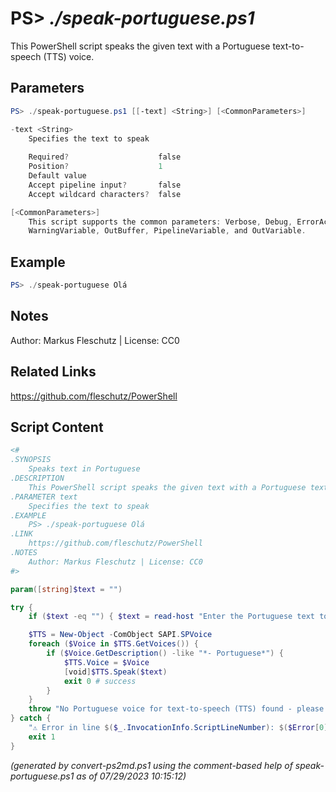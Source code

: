 PS> *./speak-portuguese.ps1*
====================

This PowerShell script speaks the given text with a Portuguese text-to-speech (TTS) voice.

Parameters
----------
```powershell
PS> ./speak-portuguese.ps1 [[-text] <String>] [<CommonParameters>]

-text <String>
    Specifies the text to speak
    
    Required?                    false
    Position?                    1
    Default value                
    Accept pipeline input?       false
    Accept wildcard characters?  false

[<CommonParameters>]
    This script supports the common parameters: Verbose, Debug, ErrorAction, ErrorVariable, WarningAction, 
    WarningVariable, OutBuffer, PipelineVariable, and OutVariable.
```

Example
-------
```powershell
PS> ./speak-portuguese Olá

```

Notes
-----
Author: Markus Fleschutz | License: CC0

Related Links
-------------
https://github.com/fleschutz/PowerShell

Script Content
--------------
```powershell
<#
.SYNOPSIS
	Speaks text in Portuguese 
.DESCRIPTION
	This PowerShell script speaks the given text with a Portuguese text-to-speech (TTS) voice.
.PARAMETER text
	Specifies the text to speak
.EXAMPLE
	PS> ./speak-portuguese Olá
.LINK
	https://github.com/fleschutz/PowerShell
.NOTES
	Author: Markus Fleschutz | License: CC0
#>

param([string]$text = "")

try {
	if ($text -eq "") { $text = read-host "Enter the Portuguese text to speak" }

	$TTS = New-Object -ComObject SAPI.SPVoice
	foreach ($Voice in $TTS.GetVoices()) {
		if ($Voice.GetDescription() -like "*- Portuguese*") { 
			$TTS.Voice = $Voice
			[void]$TTS.Speak($text)
			exit 0 # success
		}
	}
	throw "No Portuguese voice for text-to-speech (TTS) found - please install one"
} catch {
	"⚠️ Error in line $($_.InvocationInfo.ScriptLineNumber): $($Error[0])"
	exit 1
}
```

*(generated by convert-ps2md.ps1 using the comment-based help of speak-portuguese.ps1 as of 07/29/2023 10:15:12)*

